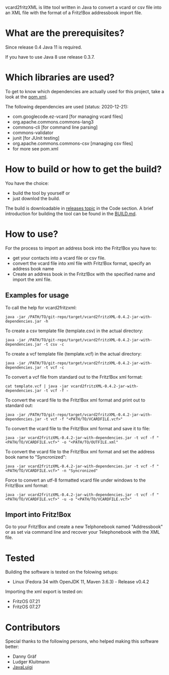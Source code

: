 vcard2fritzXML is litte tool written in Java to convert a vcard or csv file into an XML file with the format of a Fritz!Box addressbook import file. 

# What are the prerequisites?

Since release 0.4 Java 11 is required.

If you have to use Java 8 use release 0.3.7.


# Which libraries are used?
To get to know which dependencies are actually used for this project, take a look at the [pom.xml](https://github.com/berkholz/vcard2fritzXML/blob/master/pom.xml). 

The following dependencies are used (status: 2020-12-21):
* com.googlecode.ez-vcard [for managing vcard files]
* org.apache.commons.commons-lang3 
* commons-cli [for command line parsing]
* commons-validator 
* junit [for JUnit testing]
* org.apache.commons.commons-csv [managing csv files]
* for more see pom.xml

# How to build or how to get the build?
You have the choice: 
- build the tool by yourself or 
- just downlod the build. 

The build is downloadable in [releases topic](https://github.com/berkholz/vcard2fritzXML/releases) in the Code section. 
A brief introduction for building the tool can be found in the [BUILD.md](https://github.com/berkholz/vcard2fritzXML/blob/master/BUILD.md).

# How to use?
For the process to import an address book into the Fritz!Box you have to:
* get your contacts into a vcard file or csv file.
* convert the vcard file into xml file with Fritz!Box format, specify an address book name
* Create an address book in the Fritz!Box with the specified name and import the xml file.

## Examples for usage

To call the help for vcard2fritzxml:

    java -jar /PATH/TO/git-repo/target/vcard2fritzXML-0.4.2-jar-with-dependencies.jar -h


To create a csv template file (template.csv) in the actual directory:

    java -jar /PATH/TO/git-repo/target/vcard2fritzXML-0.4.2-jar-with-dependencies.jar -t csv -c


To create a vcf template file (template.vcf) in the actual directory:

    java -jar /PATH/TO/git-repo/target/vcard2fritzXML-0.4.2-jar-with-dependencies.jar -t vcf -c


To convert a vcf file from standard out to the Fritz!Box xml format:

    cat template.vcf | java -jar vcard2fritzXML-0.4.2-jar-with-dependencies.jar -t vcf -f - 


To convert the vcard file to the Fritz!Box xml format and print out to standard out:

    java -jar /PATH/TO/git-repo/target/vcard2fritzXML-0.4.2-jar-with-dependencies.jar -t vcf -f "<PATH/TO/VCARDFILE.vcf>" 


To convert the vcard file to the Fritz!Box xml format and save it to file:

    java -jar vcard2fritzXML-0.4.2-jar-with-dependencies.jar -t vcf -f "<PATH/TO/VCARDFILE.vcf>" -o "<PATH/TO/OUTFILE.xml"


To convert the vcard file to the Fritz!Box xml format and set the address book name to "Syncronized":

    java -jar vcard2fritzXML-0.4.2-jar-with-dependencies.jar -t vcf -f "<PATH/TO/VCARDFILE.vcf>" -n "Syncronized"


Force to convert an utf-8 formatted vcard file under windows to the Fritz!Box xml format:

    java -jar vcard2fritzXML-0.4.2-jar-with-dependencies.jar -t vcf -f "<PATH/TO/VCARDFILE.vcf>" -u -o "<PATH/TO/VCARDFILE.vcf>"


## Import into Fritz!Box
Go to your Fritz!Box and create a new Telphonebook named "Addressbook" or as set via command line and recover your Telephonebook with the XML file.


# Tested 
Building the software is tested on the folowing setups:
* Linux (Fedora 34 with OpenJDK 11, Maven 3.6.3) - Release v0.4.2

Importing the xml export is tested on:
* FritzOS 07.21
* FritzOS 07.27


# Contributors
Special thanks to the following persons, who helped making this software better:
* Danny Gräf
* Ludger Kluitmann
* [JavaLuigi](hub.com/JavaLuigi)

